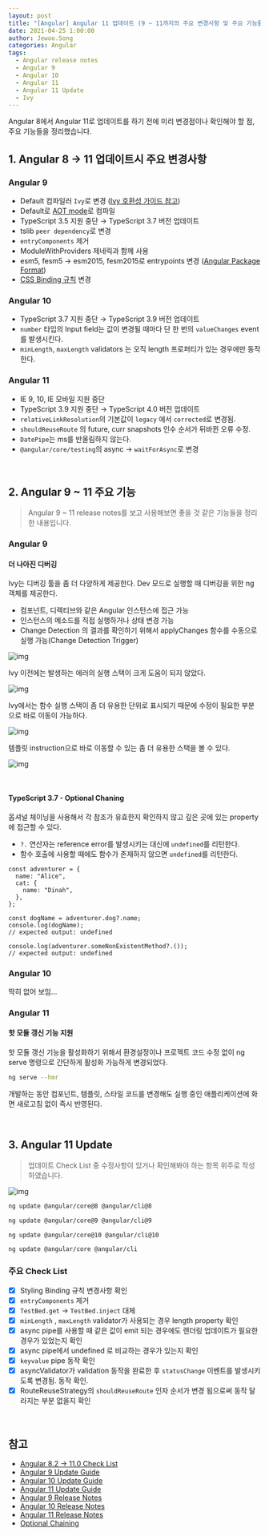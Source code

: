 ```yaml
---
layout: post
title: "[Angular] Angular 11 업데이트 (9 ~ 11까지의 주요 변경사항 및 주요 기능들)"
date: 2021-04-25 1:00:00
author: Jewoo.Song
categories: Angular
tags:
  - Angular release notes
  - Angular 9
  - Angular 10
  - Angular 11
  - Angular 11 Update
  - Ivy
---
```


Angular 8에서 Angular 11로 업데이트를 하기 전에 미리 변경점이나 확인해야 할 점, 주요 기능들을 정리했습니다.

## 1. Angular 8 → 11 업데이트시 주요 변경사항

### Angular 9

- Default 컴파일러 `Ivy`로 변경 ([Ivy 호환성 가이드 참고](https://angular.io/guide/ivy-compatibility))
- Default로 [AOT mode](https://v9.angular.io/guide/aot-compiler)로 컴파일
- TypeScript 3.5 지원 중단 → TypeScript 3.7 버전 업데이트
- tslib `peer dependency`로 변경
- `entryComponents` 제거
- ModuleWithProviders 제네릭과 함께 사용
- esm5, fesm5 → esm2015, fesm2015로 entrypoints 변경 ([Angular Package Format](https://docs.google.com/document/d/1CZC2rcpxffTDfRDs6p1cfbmKNLA6x5O-NtkJglDaBVs/preview))
- [CSS Binding 규칙](https://angular.io/guide/attribute-binding#styling-precedence) 변경

### Angular 10

- TypeScript 3.7 지원 중단 → TypeScript 3.9 버전 업데이트
- `number` 타입의 Input field는 값이 변경될 때마다 단 한 번의 `valueChanges` event를 발생시킨다.
- `minLength`, `maxLength` validators 는 오직 length 프로퍼티가 있는 경우에만 동작한다.

### Angular 11

- IE 9, 10, IE 모바일 지원 중단
- TypeScript 3.9 지원 중단 → TypeScript 4.0 버전 업데이트
- `relativeLinkResolution`의 기본값이 `legacy` 에서 `corrected`로 변경됨.
- `shouldReuseRoute` 의 future, curr snapshots 인수 순서가 뒤바뀐 오류 수정.
- `DatePipe`는 ms를 반올림하지 않는다.
- `@angular/core/testing`의 async → `waitForAsync`로 변경

<br/>

## 2. Angular 9 ~ 11 주요 기능

> Angular 9 ~ 11 release notes를 보고 사용해보면 좋을 것 같은 기능들을 정리한 내용입니다.

### Angular 9

#### 더 나아진 디버깅

Ivy는 디버깅 툴을 좀 더 다양하게 제공한다. Dev 모드로 실행할 때 디버깅을 위한 ng 객체를 제공한다.

- 컴포넌트, 디렉티브와 같은 Angular 인스턴스에 접근 가능
- 인스턴스의 메소드를 직접 실행하거나 상태 변경 가능
- Change Detection 의 결과를 확인하기 위해서 applyChanges 함수를 수동으로 실행 가능(Change Detection Trigger)

![img](/assets/img/angular/angular11update5.png)

Ivy 이전에는 발생하는 에러의 실행 스택이 크게 도움이 되지 않았다.

![img](/assets/img/angular/angular11update2.png)

Ivy에서는 함수 실행 스택이 좀 더 유용한 단위로 표시되기 때문에 수정이 필요한 부분으로 바로 이동이 가능하다.

![img](/assets/img/angular/angular11update3.png)

템플릿 instruction으로 바로 이동할 수 있는 좀 더 유용한 스택을 볼 수 있다.

![img](/assets/img/angular/angular11update4.png)

<br/>

#### TypeScript 3.7 - Optional Chaning

옵셔널 체이닝을 사용해서 각 참조가 유효한지 확인하지 않고 깊은 곳에 있는 property에 접근할 수 있다.

- `?.` 연산자는 reference error를 발생시키는 대신에 `undefined`를 리턴한다.
- 함수 호출에 사용할 때에도 함수가 존재하지 않으면 `undefined`를 리턴한다.

```tsx
const adventurer = {
  name: "Alice",
  cat: {
    name: "Dinah",
  },
};

const dogName = adventurer.dog?.name;
console.log(dogName);
// expected output: undefined

console.log(adventurer.someNonExistentMethod?.());
// expected output: undefined
```

### Angular 10

딱히 없어 보임...

### Angular 11

#### 핫 모듈 갱신 기능 지원

핫 모듈 갱신 기능을 활성화하기 위해서 환경설정이나 프로젝트 코드 수정 없이 ng serve 명령으로 간단하게 활성화 가능하게 변경되었다.

```bash
ng serve --hmr
```

개발하는 동안 컴포넌트, 템플릿, 스타일 코드를 변경해도 실행 중인 애플리케이션에 화면 새로고침 없이 즉시 반영된다.

<br/>

## 3. Angular 11 Update

> 업데이트 Check List 중 수정사항이 있거나 확인해봐야 하는 항목 위주로 작성하였습니다.

![img](/assets/img/angular/angular11update1.png)

```bash
ng update @angular/core@8 @angular/cli@8

ng update @angular/core@9 @angular/cli@9

ng update @angular/core@10 @angular/cli@10

ng update @angular/core @angular/cli
```

### 주요 Check List

- [x] Styling Binding 규칙 변경사항 확인
- [x] `entryComponents` 제거
- [x] `TestBed.get` → `TestBed.inject` 대체
- [x] `minLength` , `maxLength` validator가 사용되는 경우 length property 확인
- [x] async pipe를 사용할 때 같은 값이 emit 되는 경우에도 렌더링 업데이트가 필요한 경우가 있었는지 확인
- [x] async pipe에서 undefined 로 비교하는 경우가 있는지 확인
- [x] `keyvalue` pipe 동작 확인
- [x] asyncValidator가 validation 동작을 완료한 후 `statusChange` 이벤트를 발생시키도록 변경됨. 동작 확인.
- [x] RouteReuseStrategy의 `shouldReuseRoute` 인자 순서가 변경 됨으로써 동작 달라지는 부분 없을지 확인

<br/>

## 참고

- [Angular 8.2 -> 11.0 Check List](https://update.angular.io/?l=3&v=8.2-11.0)
- [Angular 9 Update Guide](https://v9.angular.io/guide/updating-to-version-9)
- [Angular 10 Update Guide](https://v10.angular.io/guide/updating-to-version-10)
- [Angular 11 Update Guide](https://angular.io/guide/updating-to-version-11)
- [Angular 9 Release Notes](https://blog.angular.io/version-9-of-angular-now-available-project-ivy-has-arrived-23c97b63cfa3)
- [Angular 10 Release Notes](https://blog.angular.io/version-10-of-angular-now-available-78960babd41)
- [Angular 11 Release Notes](https://blog.angular.io/version-11-of-angular-now-available-74721b7952f7)
- [Optional Chaining](https://developer.mozilla.org/en-US/docs/Web/JavaScript/Reference/Operators/Optional_chaining)
